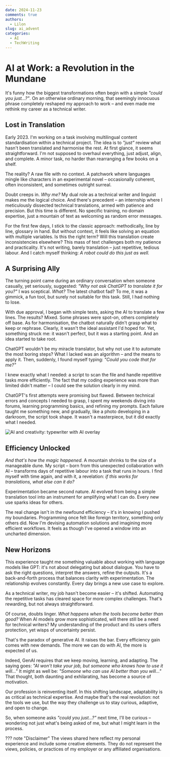 ```yaml
---
date: 2024-11-23
comments: true
authors:
  - Lilon
slug: ai_advent
categories:
  - AI
  - TechWriting
---
```


# AI at Work: a Revolution in the Mundane

It's funny how the biggest transformations often begin with a simple *"could you just...?"*. On an otherwise ordinary morning, that seemingly innocuous phrase completely reshaped my approach to work – and even made me rethink my career as a technical writer.

<!-- more -->

## Lost in Translation

Early 2023. I'm working on a task involving multilingual content standardisation within a technical project. The idea is to *"just"* review what hasn't been translated and harmonise the rest. At first glance, it seems straightforward. I'm not supposed to overhaul everything, just adjust, align, and complete. A minor task, no harder than rearranging a few books on a shelf.

The reality? A raw file with no context. A patchwork where languages mingle like characters in an experimental novel – occasionally coherent, often inconsistent, and sometimes outright surreal.

Doubt creeps in. *Why me?* My dual role as a technical writer and linguist makes me the logical choice. And there's precedent – an internship where I meticulously dissected technical translations, armed with patience and precision. But this time is different. No specific training, no domain expertise, just a mountain of text as welcoming as random error messages.

For the first few days, I stick to the classic approach: methodically, line by line, glossary in hand. But without context, it feels like solving an equation with multiple variables. Is this the right term? Will this translation create inconsistencies elsewhere? This mass of text challenges both my patience and practicality. It's not writing, barely translation – just repetitive, tedious labour. And I catch myself thinking: *A robot could do this just as well.*

## A Surprising Ally

The turning point came during an ordinary conversation when someone casually, yet seriously, suggested: *"Why not ask ChatGPT to translate it for you?"* I was sceptical. *What?* The latest chatbot fad? To me, it was a gimmick, a fun tool, but surely not suitable for this task. Still, I had nothing to lose.

With due approval, I began with simple tests, asking the AI to translate a few lines. The results? Mixed. Some phrases were spot-on, others completely off base. As for harmonisation, the chatbot naturally didn't grasp what to keep or rephrase. Clearly, it wasn't the ideal assistant I'd hoped for. Yet, something struck me: it wasn't perfect, but it was a starting point. And an idea started to take root.

ChatGPT wouldn't be my miracle translator, but why not use it to automate the most boring steps? What I lacked was an algorithm – and the means to apply it. Then, suddenly, I found myself typing: *"Could you code that for me?"*

I knew exactly what I needed: a script to scan the file and handle repetitive tasks more efficiently. The fact that my coding experience was more than limited didn't matter – I could see the solution clearly in my mind.

ChatGPT's first attempts were promising but flawed. Between technical errors and concepts I needed to grasp, I spent my weekends diving into forums, learning programming basics, and refining my prompts. Each failure taught me something new, and gradually, like a photo developing in a darkroom, the script took shape. It wasn't a masterpiece, but it did exactly what I needed.

![AI and creativity: typewriter with AI overlay](https://images-wixmp-ed30a86b8c4ca887773594c2.wixmp.com/f/09c917d0-f5ca-4b29-a706-5e3ed5489e13/dilk84k-5ac52eb8-b77c-4daa-9288-d229b512d53e.jpg/v1/fill/w_1280,h_962,q_75,strp/evolving_creativity__an_ai_doodle_by_li__lon_dilk84k-fullview.jpg?token=eyJ0eXAiOiJKV1QiLCJhbGciOiJIUzI1NiJ9.eyJzdWIiOiJ1cm46YXBwOjdlMGQxODg5ODIyNjQzNzNhNWYwZDQxNWVhMGQyNmUwIiwiaXNzIjoidXJuOmFwcDo3ZTBkMTg4OTgyMjY0MzczYTVmMGQ0MTVlYTBkMjZlMCIsIm9iaiI6W1t7ImhlaWdodCI6Ijw9OTYyIiwicGF0aCI6IlwvZlwvMDljOTE3ZDAtZjVjYS00YjI5LWE3MDYtNWUzZWQ1NDg5ZTEzXC9kaWxrODRrLTVhYzUyZWI4LWI3N2MtNGRhYS05Mjg4LWQyMjliNTEyZDUzZS5qcGciLCJ3aWR0aCI6Ijw9MTI4MCJ9XV0sImF1ZCI6WyJ1cm46c2VydmljZTppbWFnZS5vcGVyYXRpb25zIl19.K_bY8dDZNEFmymZKPxri6ghFU9Ya1zMJ_ULv1IMr6MM)

## Efficiency Unlocked

*And that's how the magic happened.* A mountain shrinks to the size of a manageable dune. My script – born from this unexpected collaboration with AI – transforms days of repetitive labour into a task that runs in hours. I find myself with time again, and with it, a revelation: *if this works for translations, what else can it do?*

Experimentation became second nature. AI evolved from being a simple translation tool into an instrument for amplifying what I can do. Every new use sparks ideas for others.

The real change isn't in the newfound efficiency – it's in knowing I pushed my boundaries. Programming once felt like foreign territory, something only others did. Now I'm devising automation solutions and imagining more efficient workflows. It feels as though I've opened a window into an uncharted dimension.

## New Horizons

This experience taught me something valuable about working with language models like GPT: it's not about delegating but about dialogue. You have to ask the right questions, interpret the answers, refine the outputs. It's a back-and-forth process that balances clarity with experimentation. The relationship evolves constantly. Every day brings a new use case to explore.

As a technical writer, my job hasn't become easier – it's shifted. Automating the repetitive tasks has cleared space for more complex challenges. That's rewarding, but not always straightforward.

Of course, doubts linger. *What happens when the tools become better than good?* When AI models grow more sophisticated, will there still be a need for technical writers? My understanding of the product and its users offers protection, yet wisps of uncertainty persist.

That's the paradox of generative AI. It raises the bar. Every efficiency gain comes with new demands. The more we can do with AI, the more is expected of us.

Indeed, GenAI requires that we keep moving, learning, and adapting. The saying goes: *"AI won't take your job, but someone who knows how to use it will..."* It might as well be: *"Someone who can use AI better than you will..."* That thought, both daunting and exhilarating, has become a source of motivation.

Our profession is reinventing itself. In this shifting landscape, adaptability is as critical as technical expertise. And maybe that's the real revolution: not the tools we use, but the way they challenge us to stay curious, adaptive, and open to change.

So, when someone asks *"could you just...?"* next time, I'll be curious – wondering not just what's being asked of me, but what I might learn in the process.

??? note "Disclaimer"
    The views shared here reflect my personal experience and include some creative elements. They do not represent the views, policies, or practices of my employer or any affiliated organisations.
